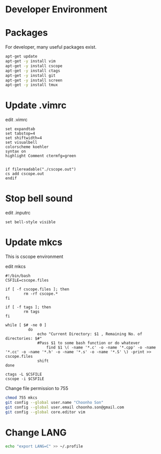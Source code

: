 # Developer Environment

# Packages
For developer, many useful packages exist.

~~~bash
apt-get update
apt-get -y install vim
apt-get -y install cscope
apt-get -y install ctags
apt-get -y install git
apt-get -y install screen
apt-get -y install tmux
~~~

# Update .vimrc

edit .vimrc
~~~text
set expandtab
set tabstop=4
set shiftwidth=4
set visualbell
colorscheme koehler
syntax on
highlight Comment ctermfg=green


if filereadable("./cscope.out")
cs add cscope.out
endif
~~~

# Stop bell sound

edit .inputrc

~~~text
set bell-style visible
~~~

# Update mkcs

This is cscope environment

edit mkcs
~~~text
#!/bin/bash
CSFILE=cscope.files

if [ -f cscope.files ]; then
        rm -rf cscope.*
fi

if [ -f tags ]; then
        rm tags
fi

while [ $# -ne 0 ]
          do
              echo "Current Directory: $1 , Remaining No. of directories: $#"
              #Pass $1 to some bash function or do whatever
                  find $1 \( -name '*.c' -o -name '*.cpp' -o -name '*.cc' -o -name '*.h' -o -name '*.s' -o -name '*.S' \) -print >> cscope.files
              shift
done

ctags -L $CSFILE
cscope -i $CSFILE
~~~

Change file permission to 755

~~~bash
chmod 755 mkcs
git config --global user.name "Choonho Son"
git config --global user.email choonho.son@gmail.com
git config --global core.editor vim
~~~

# Change LANG

~~~bash
echo "export LANG=C" >> ~/.profile
~~~
